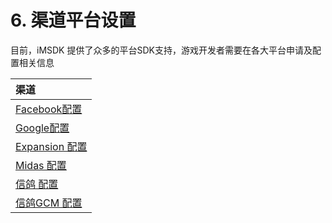 # 6. 渠道平台设置

目前，iMSDK 提供了众多的平台SDK支持，游戏开发者需要在各大平台申请及配置相关信息

| 渠道 |
| :-- |
| [Facebook配置](facebook.md) |
| [Google配置](google.md) |
| [Expansion 配置](expansion.md)|
| [Midas 配置](midas.md)|
| [信鸽 配置](xg.md)|
| [信鸽GCM 配置](xg_gcm.md)|
